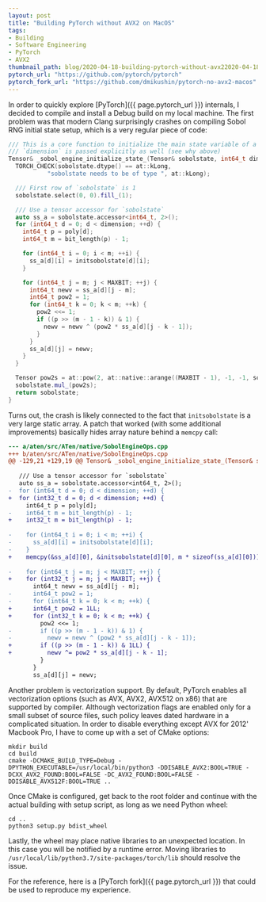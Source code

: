 ```yaml
---
layout: post
title: "Building PyTorch without AVX2 on MacOS"
tags:
- Building
- Software Engineering
- PyTorch
- AVX2
thumbnail_path: blog/2020-04-18-building-pytorch-without-avx22020-04-18-building-pytorch-without-avx2/pytorch.png
pytorch_url: "https://github.com/pytorch/pytorch"
pytorch_fork_url: "https://github.com/dmikushin/pytorch-no-avx2-macos"
---
```


In order to quickly explore [PyTorch]({{ page.pytorch_url }}) internals, I decided to compile and install a Debug build on my local machine. The first problem was that modern Clang surprisingly crashes on compiling Sobol RNG initial state setup, which is a very regular piece of code:

```c++
/// This is a core function to initialize the main state variable of a `SobolEngine`.
/// `dimension` is passed explicitly as well (see why above)
Tensor& _sobol_engine_initialize_state_(Tensor& sobolstate, int64_t dimension) {
  TORCH_CHECK(sobolstate.dtype() == at::kLong,
           "sobolstate needs to be of type ", at::kLong);

  /// First row of `sobolstate` is 1
  sobolstate.select(0, 0).fill_(1);

  /// Use a tensor accessor for `sobolstate`
  auto ss_a = sobolstate.accessor<int64_t, 2>();
  for (int64_t d = 0; d < dimension; ++d) {
    int64_t p = poly[d];
    int64_t m = bit_length(p) - 1;

    for (int64_t i = 0; i < m; ++i) {
      ss_a[d][i] = initsobolstate[d][i];
    }

    for (int64_t j = m; j < MAXBIT; ++j) {
      int64_t newv = ss_a[d][j - m];
      int64_t pow2 = 1;
      for (int64_t k = 0; k < m; ++k) {
        pow2 <<= 1;
        if ((p >> (m - 1 - k)) & 1) {
          newv = newv ^ (pow2 * ss_a[d][j - k - 1]);
        }
      }
      ss_a[d][j] = newv;
    }
  }

  Tensor pow2s = at::pow(2, at::native::arange((MAXBIT - 1), -1, -1, sobolstate.options()));
  sobolstate.mul_(pow2s);
  return sobolstate;
}
```

Turns out, the crash is likely connected to the fact that `initsobolstate` is a very large static array. A patch that worked (with some additional improvements) basically hides array nature behind a `memcpy` call:

```patch
--- a/aten/src/ATen/native/SobolEngineOps.cpp
+++ b/aten/src/ATen/native/SobolEngineOps.cpp
@@ -129,21 +129,19 @@ Tensor& _sobol_engine_initialize_state_(Tensor& sobolstate, int64_t dimension) {
 
   /// Use a tensor accessor for `sobolstate`
   auto ss_a = sobolstate.accessor<int64_t, 2>();
-  for (int64_t d = 0; d < dimension; ++d) {
+  for (int32_t d = 0; d < dimension; ++d) {
     int64_t p = poly[d];
-    int64_t m = bit_length(p) - 1;
+    int32_t m = bit_length(p) - 1;
 
-    for (int64_t i = 0; i < m; ++i) {
-      ss_a[d][i] = initsobolstate[d][i];
-    }
+    memcpy(&ss_a[d][0], &initsobolstate[d][0], m * sizeof(ss_a[d][0]));
 
-    for (int64_t j = m; j < MAXBIT; ++j) {
+    for (int32_t j = m; j < MAXBIT; ++j) {
       int64_t newv = ss_a[d][j - m];
-      int64_t pow2 = 1;
-      for (int64_t k = 0; k < m; ++k) {
+      int64_t pow2 = 1LL;
+      for (int32_t k = 0; k < m; ++k) {
         pow2 <<= 1;
-        if ((p >> (m - 1 - k)) & 1) {
-          newv = newv ^ (pow2 * ss_a[d][j - k - 1]);
+        if ((p >> (m - 1 - k)) & 1LL) {
+          newv ^= pow2 * ss_a[d][j - k - 1];
         }
       }
       ss_a[d][j] = newv;
```

Another problem is vectorization support. By default, PyTorch enables all vectorization options (such as AVX, AVX2, AVX512 on x86) that are supported by compiler. Although vectorization flags are enabled only for a small subset of source files, such policy leaves dated hardware in a complicated situation. In order to disable everything except AVX for 2012' Macbook Pro, I have to come up with a set of CMake options:

```
mkdir build
cd build 
cmake -DCMAKE_BUILD_TYPE=Debug -DPYTHON_EXECUTABLE=/usr/local/bin/python3 -DDISABLE_AVX2:BOOL=TRUE -DCXX_AVX2_FOUND:BOOL=FALSE -DC_AVX2_FOUND:BOOL=FALSE -DDISABLE_AVX512F:BOOL=TRUE ..
```

Once CMake is configured, get back to the root folder and continue with the actual building with setup script, as long as we need Python wheel:

```
cd ..
python3 setup.py bdist_wheel
```

Lastly, the wheel may place native libraries to an unexpected location. In this case you will be notified by a runtime error. Moving libraries to `/usr/local/lib/python3.7/site-packages/torch/lib` should resolve the issue.

For the reference, here is a [PyTorch fork]({{ page.pytorch_url }}) that could be used to reproduce my experience.

